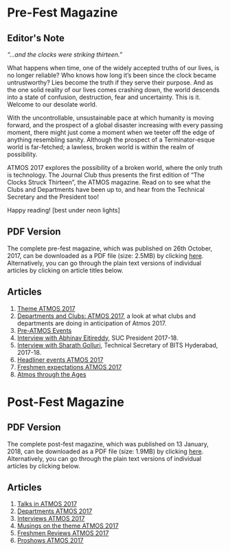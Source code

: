 <!-- TITLE: Atmos 2017 Magazines -->
<!-- SUBTITLE: Journal Club's special publication on ATMOS 2017. -->

# Pre-Fest Magazine
## Editor's Note
*“...and the clocks were striking thirteen.”*

What happens when time, one of the widely accepted truths of our lives, is no longer reliable? Who knows how long it’s been since the clock became untrustworthy? Lies become the truth if they serve their purpose. And as the one solid reality of our lives comes crashing down, the world descends into a state of confusion, destruction, fear and uncertainty. This is it. Welcome to our desolate world.

With the uncontrollable, unsustainable pace at which humanity is moving forward, and the prospect of a global disaster increasing with every passing moment, there might just come a moment when we teeter off the edge of anything resembling sanity. Although the prospect of a Terminator-esque world is far-fetched; a lawless, broken world is within the realm of possibility.

ATMOS 2017 explores the possibility of a broken world, where the only truth is technology. The Journal Club thus presents the first edition of “The Clocks Struck Thirteen”, the ATMOS magazine. Read on to see what the Clubs and Departments have been up to, and hear from the Technical Secretary and the President too!

Happy reading!
[best under neon lights]
## PDF Version
The complete pre-fest magazine, which was published on 26th October, 2017, can be downloaded as a PDF file (size: 2.5MB) by clicking [here](https://drive.google.com/open?id=1W7xeT6v2FzwdswdDpyA4OYjgJUq3Kcg0). Alternatively, you can go through the plain text versions of individual articles by clicking on article titles below.  
## Articles
1. [Theme ATMOS 2017](/news/fests/atmos-17/themes)
2. [Departments and Clubs: ATMOS 2017](/news/fests/atmos-17/dept-club-work), a look at what clubs and departments are doing in anticipation of Atmos 2017.
3. [Pre-ATMOS Events](/news/fests/atmos-17/pre-atmos)
4. [Interview with Abhinav Eitireddy](/news/fests/atmos-17/president-interview), SUC President 2017-18.
5. [Interview with Sharath Golluri](/news/fests/atmos-17/techsec-interview), Technical Secretary of BITS Hyderabad, 2017-18.
6. [Headliner events ATMOS 2017](/news/fests/atmos-17/events)
7. [Freshmen expectations ATMOS 2017](/news/fests/atmos-17/expectations)
8. [Atmos through the Ages](/news/fests/atmos-17/atmos-over-time)

# Post-Fest Magazine
## PDF Version
The complete post-fest magazine, which was published on 13 January, 2018, can be downloaded as a PDF file (size: 1.9MB) by clicking [here](https://drive.google.com/open?id=1QJZAbtuCOj1jMAMOke4XqnTz25GWS7MB). Alternatively, you can go through the plain text versions of individual articles by clicking below.
## Articles
1. [Talks in ATMOS 2017](/news/fests/atmos-17/talks)
2. [Departments ATMOS 2017](/news/fests/atmos-17/depts)
3. [Interviews ATMOS 2017](/news/fests/atmos-17/interview)
4. [Musings on the theme ATMOS 2017](/news/fests/atmos-17/theme)
5. [ Freshmen Reviews ATMOS 2017](/news/fests/atmos-17/reviews)
6. [Proshows ATMOS 2017](/news/fests/atmos-17/proshows)

